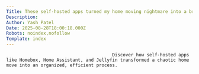 ```yaml
---
Title: These self-hosted apps turned my home moving nightmare into a breeze
Description: 
Author: Yash Patel
Date: 2025-08-28T18:00:18.000Z
Robots: noindex,nofollow
Template: index
---
```


                                            Discover how self-hosted apps like Homebox, Home Assistant, and Jellyfin transformed a chaotic home move into an organized, efficient process.
                                        